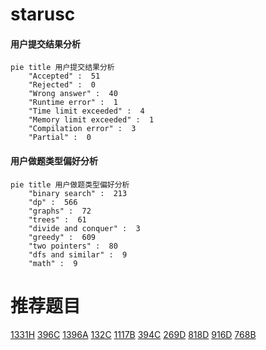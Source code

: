 # starusc

<!-- tabs:start -->



#### **用户提交结果分析**

```mermaid
pie title 用户提交结果分析
    "Accepted" :  51
    "Rejected" :  0
    "Wrong answer" :  40
    "Runtime error" :  1
    "Time limit exceeded" :  4
    "Memory limit exceeded" :  1
    "Compilation error" :  3
    "Partial" :  0
```

#### **用户做题类型偏好分析**

```mermaid
pie title 用户做题类型偏好分析
    "binary search" :  213
    "dp" :  566
    "graphs" :  72
    "trees" :  61
    "divide and conquer" :  3
    "greedy" :  609
    "two pointers" :  80
    "dfs and similar" :  9
    "math" :  9
```



<!-- tabs:end -->
# 推荐题目
[1331H](https://codeforces.com/contest/1331/problem/H)
[396C](https://codeforces.com/contest/396/problem/C)
[1396A](https://codeforces.com/contest/1396/problem/A)
[132C](https://codeforces.com/contest/132/problem/C)
[1117B](https://codeforces.com/contest/1117/problem/B)
[394C](https://codeforces.com/contest/394/problem/C)
[269D](https://codeforces.com/contest/269/problem/D)
[818D](https://codeforces.com/contest/818/problem/D)
[916D](https://codeforces.com/contest/916/problem/D)
[768B](https://codeforces.com/contest/768/problem/B)
